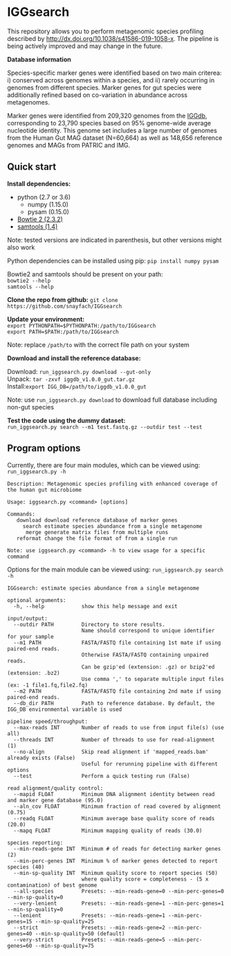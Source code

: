 # IGGsearch

This repository allows you to perform metagenomic species profiling described by http://dx.doi.org/10.1038/s41586-019-1058-x. The pipeline is being actively improved and may change in the future.

<b>Database information</b>

Species-specific marker genes were identified based on two main criterea: i) conserved across genomes within a species, and ii) rarely occurring in genomes from different species. Marker genes for gut species were additionally refined based on co-variation in abundance across metagenomes.

Marker genes were identified from 209,320 genomes from the [IGGdb](https://github.com/snayfach/IGGdb), corresponding to 23,790 species based on 95% genome-wide average nucleotide identity. This genome set includes a large number of genomes from the Human Gut MAG dataset (N=60,664) as well as 148,656 reference genomes and MAGs from PATRIC and IMG.

## Quick start

<b>Install dependencies:</b> 
 
* python (2.7 or 3.6)
	* numpy (1.15.0)
	* pysam (0.15.0) 	
* [Bowtie 2 (2.3.2)](https://sourceforge.net/projects/bowtie-bio/files/bowtie2/2.3.4.3)
* [samtools (1.4)](https://github.com/samtools/samtools/releases)

Note: tested versions are indicated in parenthesis, but other versions might also work


Python dependencies can be installed using pip:
`pip install numpy pysam` 

Bowtie2 and samtools should be present on your path:  
`bowtie2 --help`  
`samtools --help`  

<b>Clone the repo from github:</b>
`git clone https://github.com/snayfach/IGGsearch`

<b>Update your environment:</b>   
`export PYTHONPATH=$PYTHONPATH:/path/to/IGGsearch`  
`export PATH=$PATH:/path/to/IGGsearch`  

Note: replace `/path/to` with the correct file path on your system

<b>Download and install the reference database:</b>  

Download: `run_iggsearch.py download --gut-only`  
Unpack: `tar -zxvf iggdb_v1.0.0_gut.tar.gz`   
Install:`export IGG_DB=/path/to/iggdb_v1.0.0_gut`  

Note: use `run_iggsearch.py download` to download full database including non-gut species

<b>Test the code using the dummy dataset:</b>  
`run_iggsearch.py search --m1 test.fastq.gz --outdir test --test`

## Program options

Currently, there are four main modules, which can be viewed using: `run_iggsearch.py -h`

```
Description: Metagenomic species profiling with enhanced coverage of the human gut microbiome

Usage: iggsearch.py <command> [options]

Commands:
   download download reference database of marker genes
     search estimate species abundance from a single metagenome
      merge generate matrix files from multiple runs
   reformat change the file format of from a single run

Note: use iggsearch.py <command> -h to view usage for a specific command
```

Options for the main module can be viewed using: `run_iggsearch.py search -h` 

```
IGGsearch: estimate species abundance from a single metagenome

optional arguments:
  -h, --help            show this help message and exit

input/output:
  --outdir PATH         Directory to store results.
                        Name should correspond to unique identifier for your sample
  --m1 PATH             FASTA/FASTQ file containing 1st mate if using paired-end reads.
                        Otherwise FASTA/FASTQ containing unpaired reads.
                        Can be gzip'ed (extension: .gz) or bzip2'ed (extension: .bz2)
                        Use comma ',' to separate multiple input files (ex: -1 file1.fq,file2.fq)
  --m2 PATH             FASTA/FASTQ file containing 2nd mate if using paired-end reads.
  --db_dir PATH         Path to reference database. By default, the IGG_DB environmental variable is used

pipeline speed/throughput:
  --max-reads INT       Number of reads to use from input file(s) (use all)
  --threads INT         Number of threads to use for read-alignment (1)
  --no-align            Skip read alignment if 'mapped_reads.bam' already exists (False)
                        Useful for rerunning pipeline with different options
  --test                Perform a quick testing run (False)

read alignment/quality control:
  --mapid FLOAT         Minimum DNA alignment identity between read and marker gene database (95.0)
  --aln_cov FLOAT       Minimum fraction of read covered by alignment (0.75)
  --readq FLOAT         Minimum average base quality score of reads (20.0)
  --mapq FLOAT          Minimum mapping quality of reads (30.0)

species reporting:
  --min-reads-gene INT  Minimum # of reads for detecting marker genes (2)
  --min-perc-genes INT  Minimum % of marker genes detected to report species (40)
  --min-sp-quality INT  Minimum quality score to report species (50)
                        where quality score = completeness - (5 x contamination) of best genome
  --all-species         Presets: --min-reads-gene=0 --min-perc-genes=0 --min-sp-quality=0
  --very-lenient        Presets: --min-reads-gene=1 --min-perc-genes=1 --min-sp-quality=0
  --lenient             Presets: --min-reads-gene=1 --min-perc-genes=15 --min-sp-quality=25
  --strict              Presets: --min-reads-gene=2 --min-perc-genes=40 --min-sp-quality=50 (default)
  --very-strict         Presets: --min-reads-gene=5 --min-perc-genes=60 --min-sp-quality=75
```                        
